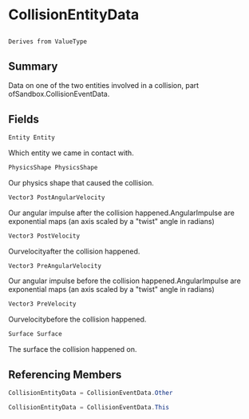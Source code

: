 # CollisionEntityData

## 
```c#
Derives from ValueType
```

## Summary

Data on one of the two entities involved in a collision, part ofSandbox.CollisionEventData.
## Fields

```c#
Entity Entity
```
Which entity we came in contact with.
```c#
PhysicsShape PhysicsShape
```
Our physics shape that caused the collision.
```c#
Vector3 PostAngularVelocity
```
Our angular impulse after the collision happened.AngularImpulse are exponential maps (an axis scaled by a "twist" angle in radians)
```c#
Vector3 PostVelocity
```
Ourvelocityafter the collision happened.
```c#
Vector3 PreAngularVelocity
```
Our angular impulse before the collision happened.AngularImpulse are exponential maps (an axis scaled by a "twist" angle in radians)
```c#
Vector3 PreVelocity
```
Ourvelocitybefore the collision happened.
```c#
Surface Surface
```
The surface the collision happened on.
## Referencing Members

```c#
CollisionEntityData = CollisionEventData.Other
```
```c#
CollisionEntityData = CollisionEventData.This
```
